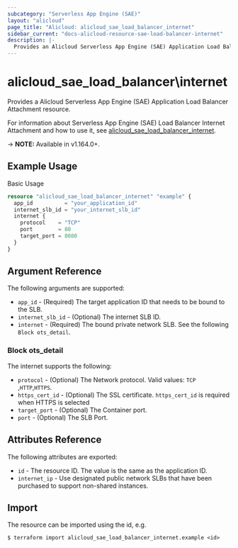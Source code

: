 ```yaml
---
subcategory: "Serverless App Engine (SAE)"
layout: "alicloud"
page_title: "Alicloud: alicloud_sae_load_balancer_internet"
sidebar_current: "docs-alicloud-resource-sae-load-balancer-internet"
description: |-
  Provides an Alicloud Serverless App Engine (SAE) Application Load Balancer Attachment resource.
---
```


# alicloud\_sae\_load\_balancer\internet

Provides a Alicloud Serverless App Engine (SAE) Application Load Balancer Attachment resource.

For information about Serverless App Engine (SAE) Load Balancer Internet Attachment and how to use it, see [alicloud_sae_load_balancer_internet](https://help.aliyun.com/document_detail/126360.html).

-> **NOTE:** Available in v1.164.0+.

## Example Usage

Basic Usage

```terraform
resource "alicloud_sae_load_balancer_internet" "example" {
  app_id          = "your_application_id"
  internet_slb_id = "your_internet_slb_id"
  internet {
    protocol    = "TCP"
    port        = 80
    target_port = 8080
  }
}

```

## Argument Reference

The following arguments are supported:

* `app_id` - (Required) The target application ID that needs to be bound to the SLB.
* `internet_slb_id` - (Optional) The internet SLB ID.
* `internet` - (Required) The bound private network SLB. See the following `Block ots_detail`.

### Block ots_detail

The internet supports the following:

* `protocol` - (Optional) The Network protocol. Valid values: `TCP` ,`HTTP`,`HTTPS`.
* `https_cert_id` - (Optional) The SSL certificate. `https_cert_id` is required when HTTPS is selected
* `target_port` - (Optional) The Container port.
* `port` - (Optional) The SLB Port.


## Attributes Reference

The following attributes are exported:

* `id` - The resource ID. The value is the same as the application ID.
* `internet_ip` - Use designated public network SLBs that have been purchased to support non-shared instances.

## Import

The resource can be imported using the id, e.g.

```
$ terraform import alicloud_sae_load_balancer_internet.example <id>
```
